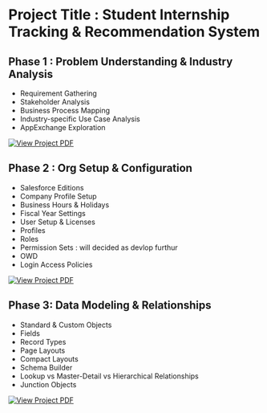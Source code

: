 # Project Title : Student Internship Tracking & Recommendation System

## Phase 1 : Problem Understanding & Industry Analysis

- Requirement Gathering
- Stakeholder Analysis
- Business Process Mapping
- Industry-specific Use Case Analysis
- AppExchange Exploration



[![View Project PDF](https://img.shields.io/badge/VIEW_PROJECT_PDF-blue?style=for-the-badge)](SF_PHASE1.pdf)


## Phase 2 : Org Setup & Configuration

- Salesforce Editions
- Company Profile Setup
- Business Hours & Holidays
- Fiscal Year Settings
- User Setup & Licenses
- Profiles
- Roles
- Permission Sets : will decided as devlop furthur
- OWD
- Login Access Policies

[![View Project PDF](https://img.shields.io/badge/VIEW_PROJECT_PDF-blue?style=for-the-badge)](SF_PHASE1.pdf)


## Phase 3: Data Modeling & Relationships

- Standard & Custom Objects
- Fields
- Record Types
- Page Layouts
- Compact Layouts
- Schema Builder
- Lookup vs Master-Detail vs Hierarchical Relationships
- Junction Objects


[![View Project PDF](https://img.shields.io/badge/VIEW_PROJECT_PDF-blue?style=for-the-badge)](SF_PHASE1.pdf)


  



